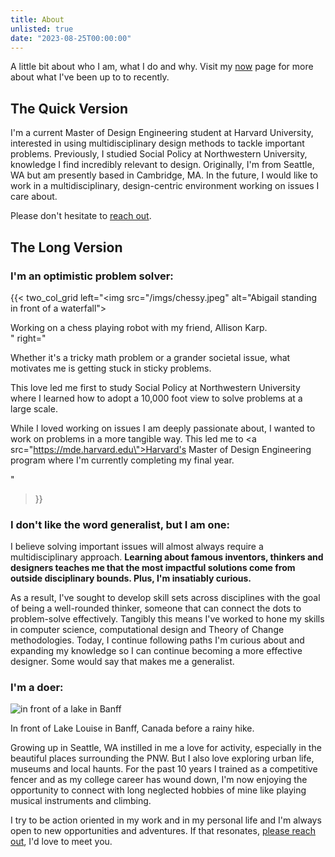 ```yaml
---
title: About 
unlisted: true
date: "2023-08-25T00:00:00"
---
```


A little bit about who I am, what I do and why. Visit my [now](https://abigailswallow.com/now/) page for more about what I've been up to to recently.

## The Quick Version

I'm a current Master of Design Engineering student at Harvard University, interested in using multidisciplinary design methods to tackle important problems. Previously, I studied Social Policy at Northwestern University, knowledge I find incredibly relevant to design. Originally, I'm from Seattle, WA but am presently based in Cambridge, MA. In the future, I would like to work in a multidisciplinary, design-centric environment working on issues I care about. 

Please don't hesitate to [reach out](mailto:abigail.r.swallow@gmail.com).

## The Long Version

### I'm an optimistic problem solver:

{{< two_col_grid 
left="<img src=\"/imgs/chessy.jpeg\" alt=\"Abigail standing in front of a waterfall\"><figcaption>Working on a chess playing robot with my friend, Allison Karp.</figcaption>" 
right="<p>Whether it's a tricky math problem or a grander societal issue, what motivates me is getting stuck in sticky problems.</p> <p>This love led me first to study Social Policy at Northwestern University where I learned how to adopt a 10,000 foot view to solve problems at a large scale.</p><p>While I loved working on issues I am deeply passionate about, I wanted to work on problems in a more tangible way. This led me to <a src=\"https://mde.harvard.edu\">Harvard's Master of Design Engineering program</a> where I'm currently completing my final year.</p>"
>}}

### I don't like the word generalist, but I am one:

I believe solving important issues will almost always require a multidisciplinary approach. **Learning about famous inventors, thinkers and designers teaches me that the most impactful solutions come from outside disciplinary bounds. Plus, I'm insatiably curious.**

As a result, I've sought to develop skill sets across disciplines with the goal of being a well-rounded thinker, someone that can connect the dots to problem-solve effectively. Tangibly this means I've worked to hone my skills in computer science, computational design and Theory of Change methodologies. Today, I continue following paths I'm curious about and expanding my knowledge so I can continue becoming a more effective designer. Some would say that makes me a generalist. 

### I'm a doer:

![in front of a lake in Banff](/imgs/banff.jpeg)

<figcaption>In front of Lake Louise in Banff, Canada before a rainy hike.</figcaption>

Growing up in Seattle, WA instilled in me a love for activity, especially in the beautiful places surrounding the PNW. But I also love exploring urban life, museums and local haunts. For the past 10 years I trained as a competitive fencer and as my college career has wound down, I'm now enjoying the opportunity to connect with long neglected hobbies of mine like playing musical instruments and climbing. 

I try to be action oriented in my work and in my personal life and I'm always open to new opportunities and adventures. If that resonates, [please reach out](mailto:abigail.r.swallow@gmail.com), I'd love to meet you.


